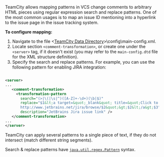 [//]: # (title: Mapping External Links in Comments)
[//]: # (auxiliary-id: Mapping External Links in Comments)

TeamCity allows mapping patterns in VCS change comments to arbitrary HTML pieces using regular expression search and replace patterns. One of the most common usages is to map an issue ID mentioning into a hyperlink to the issue page in the issue tracking system.



__To configure mapping:__

1. Navigate to the file \<[TeamCity Data Directory](teamcity-data-directory.md)\>\config\main-config.xml.
2. Locate section `<comment-transformation>`, or create one under the `<server>` tag, if it doesn't exist (you may refer to the `main-config.dtd` file for the XML structure definition).
3. Specify the search and replace patterns. For example, you can use the following pattern for enabling JIRA integration:

```XML

<server>
...
   <comment-transformation>
     <transformation-pattern
       search="(>|\(|\s|^)([A-Z]+-\d+)(\b|$)"
       replace="$1&lt;a target=&quot;_blank&quot; title=&quot;Click to open this issue a new window&quot; href=&quot;
       http://www.jetbrains.net/jira/browse/$2&quot;&gt;$2&lt;/a&gt;$3"
       description="JetBrains Jira issue link" />
   </comment-transformation>
...
</server>

```





TeamCity can apply several patterns to a single piece of text, if they do not intersect (match different string segments).



<note>

Search &amp; replace patterns have [`java.util.regex.Pattern`](http://java.sun.com/j2se/1.5.0/docs/api/java/util/regex/Pattern.html) syntax.
</note>
